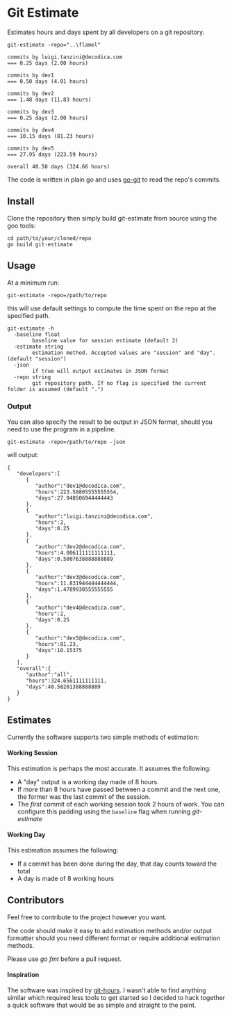 # Git Estimate

Estimates hours and days spent by all developers on a git repository.

```
git-estimate -repo="..\flamel"

commits by luigi.tanzini@decodica.com
=== 0.25 days (2.00 hours)

commits by dev1
=== 0.50 days (4.01 hours)

commits by dev2
=== 1.48 days (11.83 hours)

commits by dev3
=== 0.25 days (2.00 hours)

commits by dev4
=== 10.15 days (81.23 hours)

commits by dev5
=== 27.95 days (223.59 hours)

overall 40.58 days (324.66 hours)
```

The code is written in plain go and uses [go-git](https://github.com/src-d/go-git) to read the repo's commits.

## Install

Clone the repository then simply build git-estimate from source using the goo tools:
```shell script
cd path/to/your/cloned/repo
go build git-estimate
```

## Usage
At a minimum run:
```
git-estimate -repo=/path/to/repo
```
this will use default settings to compute the time spent on the repo at the specified path.

```
git-estimate -h
  -baseline float
        baseline value for session estimate (default 2)
  -estimate string
        estimation method. Accepted values are "session" and "day". (default "session")
  -json
        if true will output estimates in JSON format
  -repo string
        git repository path. If no flag is specified the current folder is assumed (default ".")
```

### Output

You can also specify the result to be output in JSON format, should you need to use the program in a pipeline.
```shell script
git-estimate -repo=/path/to/repo -json
```
will output:
```json5
{ 
   "developers":[ 
      { 
         "author":"dev1@decodica.com",
         "hours":223.58805555555554,
         "days":27.948506944444443
      },
      { 
         "author":"luigi.tanzini@decodica.com",
         "hours":2,
         "days":0.25
      },
      { 
         "author":"dev2@decodica.com",
         "hours":4.006111111111111,
         "days":0.5007638888888889
      },
      { 
         "author":"dev3@decodica.com",
         "hours":11.831944444444444,
         "days":1.4789930555555555
      },
      { 
         "author":"dev4@decodica.com",
         "hours":2,
         "days":0.25
      },
      { 
         "author":"dev5@decodica.com",
         "hours":81.23,
         "days":10.15375
      }
   ],
   "overall":{ 
      "author":"all",
      "hours":324.6561111111111,
      "days":40.58201388888889
   }
}
```

## Estimates
Currently the software supports two simple methods of estimation:

#### Working Session
This estimation is perhaps the most accurate.
It assumes the following:
- A "day" output is a working day made of 8 hours.
- If more than 8 hours have passed between a commit and the next one, the former was the last commit of the session.
- The *first* commit of each working session took 2 hours of work. You can configure this padding using the ```baseline``` flag when running *git-estimate*
  
#### Working Day
This estimation assumes the following:
- If a commit has been done during the day, that day counts toward the total
- A day is made of 8 working hours

## Contributors

Feel free to contribute to the project however you want.

The code should make it easy to add estimation methods and/or output formatter should you need different format or require additional estimation methods.

Please use *go fmt* before a pull request.

#### Inspiration

The software was inspired by [git-hours](https://github.com/kimmobrunfeldt/git-hour). I wasn't able to find anything similar which required less tools to get started so I decided to hack together a quick software that would be as simple and straight to the point.
